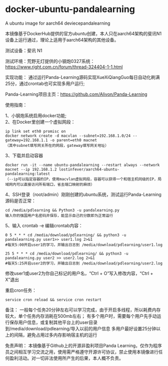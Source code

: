 # docker-ubuntu-pandalearning
A ubuntu image for aarch64 deviecepandalearning

本镜像基于DockerHub提供的官方ubuntu创建，本人只在aarch64架构的斐讯N1设备上运行通过，理论上适用于aarch64架构的其他设备。

测试设备：斐讯 N1

测试环境：荒野无灯提供的小钢炮0327系统：https://www.right.com.cn/forum/thread-324404-1-1.html

实现功能：
通过运行Panda-Learning源码实现XueXiQiangGuo每日自动化刷满25分，通过crontab也可实现多用户运行;

Panda-Learning项目主页：https://github.com/Alivon/Panda-Learning

使用指南：

1、小钢炮系统启用docker功能;
<br>
2、在Docker里创建一个虚拟网段：
```
ip link set eth0 promisc on
docker network create -d macvlan --subnet=192.168.1.0/24 --gateway=192.168.1.1 -o parent=eth0 macnet
（其中subnet填写网关所在的网段，gateway填写网关地址） 
```

3、下载并启动容器
```
docker run -it --name ubuntu-pandalearning --restart always --network macnet --ip 192.168.1.2 lostinfever/aarch64-ubuntu-pandalearning:latest  
（--ip可以指定容器的IP，使用macvlan虚拟网段，容器可以获得一个和宿主机同级的IP，局域网内可以直接访问所有端口，省去端口映射的麻烦）
```

4、SSH登录（root/admin）刚刚创建的ubuntu系统，测试运行Panda-Learning源码是否正常：
```
cd /media/pdlearning && Python3 -u pandalearning.py
输入你的强国用户名密码并保存，能显示自己的分数即为正常运行
```

5、输入 crontab -e 编辑crontab内容：
```
0 5 * * * cd /media/download/pdlearning/ && python3 -u pandalearning.py user1>> user1.log 2>&1
#每天5:00开启user1的学习，并输出日志到 /media/download/pdlearning/user1.log

25 5 * * * cd /media/download/pdlearning/ && python3 -u pandalearning.py user2 >> user2.log 2>&1
#每天5:25开启user2的学习，并输出日志到 /media/download/pdlearning/user2.log
```    

修改user1或user2为你自己标记的用户名，“Ctrl + O”写入修改内容，“Ctrl + X”退出

重启cron任务：
``` 
service cron reload && service cron restart
``` 

备注：
 一般每个任务20分钟左右可以学习完成，由于开启多线程，所以耗费内存较大，单个任务内存消耗在500mb左右；
有多个用户时，需要每个用户先手动运行保存用户信息，或复制其他平台上的user目录到/media/download/pdlearning/导入以前的用户信息
多用户最好设置25分钟以上的间隔，避免占用过多内存影响宿主机的运行

免责声明：
本镜像基于Github上的开源非盈利项目Panda Learning，仅作为程序员之间相互学习交流之用，使用需严格遵守开源许可协议，禁止使用本镜像进行任何盈利活动。对一切非法使用所产生的后果，本人概不负责。
